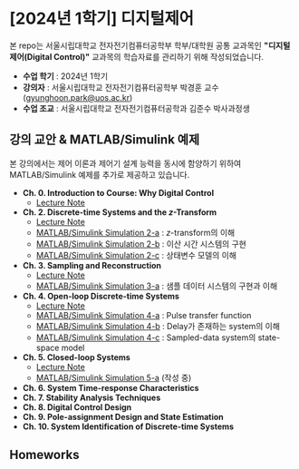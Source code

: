 # **[2024년 1학기] 디지털제어**

본 repo는 서울시립대학교 전자전기컴퓨터공학부 학부/대학원 공통 교과목인 **"디지털제어(Digital Control)"** 교과목의 학습자료를 관리하기 위해 작성되었습니다.

- **수업 학기** : 2024년 1학기
- **강의자** : 서울시립대학교 전자전기컴퓨터공학부 박경훈 교수 (gyunghoon.park@uos.ac.kr)
- **수업 조교** : 서울시립대학교 전자전기컴퓨터공학과 김준수 박사과정생

## **강의 교안 \& MATLAB/Simulink 예제**

본 강의에서는 제어 이론과 제어기 설계 능력을 동시에 함양하기 위하여 MATLAB/Simulink 예제를 추가로 제공하고 있습니다.

- **Ch. 0. Introduction to Course: Why Digital Control**
  - [Lecture Note](./Lecture_Notes/CH00_Introduction.pdf)
- **Ch. 2. Discrete-time Systems and the $z$-Transform**
  - [Lecture Note](tree/main/Lecture_Notes/CH02_Discrete-time%20Systems%20and%20z-Transform.pdf)
  - [MATLAB/Simulink Simulation 2-a](https://github.com/CDSL-UoS/Course_Digital-Control_2024/tree/main/MATLAB-Simulink/CH02/2-a) : $z$-transform의 이해
  - [MATLAB/Simulink Simulation 2-b](https://github.com/CDSL-UoS/Course_Digital-Control_2024/tree/main/MATLAB-Simulink/CH02/2-b) : 이산 시간 시스템의 구현
  - [MATLAB/Simulink Simulation 2-c](https://github.com/CDSL-UoS/Course_Digital-Control_2024/tree/main/MATLAB-Simulink/CH02/2-c) : 상태변수 모델의 이해
- **Ch. 3. Sampling and Reconstruction**
  - [Lecture Note](./Lecture_Notes/CH03_Sampling%20and%20Reconstruction.pdf)
  - [MATLAB/Simulink Simulation 3-a]() : 샘플 데이터 시스템의 구현과 이해
- **Ch. 4. Open-loop Discrete-time Systems**
  - [Lecture Note](./Lecture_Notes/CH04_Open-loop%20Discrete-time%20Systems.pdf)
  - [MATLAB/Simulink Simulation 4-a]() : Pulse transfer function
  - [MATLAB/Simulink Simulation 4-b]() : Delay가 존재하는 system의 이해
  - [MATLAB/Simulink Simulation 4-c]() : Sampled-data system의 state-space model
- **Ch. 5. Closed-loop Systems**
  - [Lecture Note](./Lecture_Notes/CH05_Closed-loop%20Systems.pdf)
  - [MATLAB/Simulink Simulation 5-a]() (작성 중)
- **Ch. 6. System Time-response Characteristics**
- **Ch. 7. Stability Analysis Techniques**
- **Ch. 8. Digital Control Design**
- **Ch. 9. Pole-assignment Design and State Estimation**
- **Ch. 10. System Identification of Discrete-time Systems**

## **Homeworks**